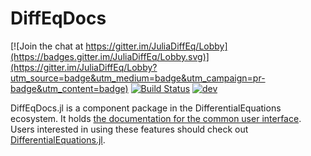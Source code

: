 # DiffEqDocs

[![Join the chat at https://gitter.im/JuliaDiffEq/Lobby](https://badges.gitter.im/JuliaDiffEq/Lobby.svg)](https://gitter.im/JuliaDiffEq/Lobby?utm_source=badge&utm_medium=badge&utm_campaign=pr-badge&utm_content=badge)
[![Build Status](https://travis-ci.com/SciML/DiffEqDocs.jl.svg?branch=master)](https://travis-ci.com/SciML/DiffEqDocs.jl)
[![dev](https://img.shields.io/badge/docs-dev-blue.svg)](http://docs.juliadiffeq.org/dev/)

DiffEqDocs.jl is a component package in the DifferentialEquations ecosystem. It holds [the documentation for the common user interface](http://docs.juliadiffeq.org/dev/). Users interested in using
these features should check out [DifferentialEquations.jl](https://github.com/JuliaDiffEq/DifferentialEquations.jl).
